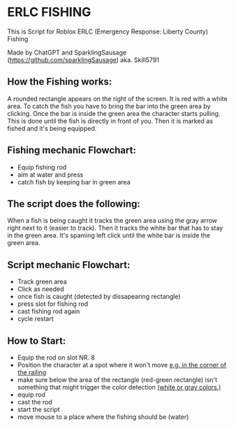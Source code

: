# ERLC FISHING

This is Script for Roblox ERLC (Emergency Response: Liberty County) Fishing

Made by ChatGPT and SparklingSausage (https://github.com/sparklingSausage) aka. Skill5791

## How the Fishing works:

A rounded rectangle appears on the right of the screen. It is red with a white area.
To catch the fish you have to bring the bar into the green area by clicking. Once the bar is inside the green area the character starts pulling.
This is done until the fish is directly in front of you. Then it is marked as fished and it's being equipped.

## Fishing mechanic Flowchart:

- Equip fishing rod
- aim at water and press
- catch fish by keeping bar in green area

## The script does the following:

When a fish is being caught it tracks the green area using the gray arrow right next to it (easier to track).
Then it tracks the white bar that has to stay in the green area.
It's spaming left click until the white bar is inside the green area.

## Script mechanic Flowchart:

- Track green area
- Click as needed
- once fish is caught (detected by dissapearing rectangle)
- press slot for fishing rod
- cast fishing rod again
- cycle restart

## How to Start:

- Equip the rod on slot NR. 8
- Position the character at a spot where it won't move [e.g. in the corner of the railing](../screenshots/fishing.png)
- make sure below the area of the rectangle (red-green rectangle) isn't something that might trigger the color detection [(white or gray colors.)](../screenshots/fishing.png)
- equip rod
- cast the rod
- start the script
- move mouse to a place where the fishing should be (water)
